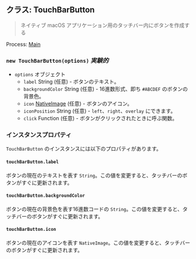 ## クラス: TouchBarButton

> ネイティブ macOS アプリケーション用のタッチバー内にボタンを作成する

Process: [Main](../tutorial/quick-start.md#main-process)

### `new TouchBarButton(options)` *実験的*

* `options` オブジェクト 
  * `label` String (任意) - ボタンのテキスト。
  * `backgroundColor` String (任意) - 16進数形式、即ち `#ABCDEF` のボタンの背景色。
  * `icon` [NativeImage](native-image.md) (任意) - ボタンのアイコン。
  * `iconPosition` String (任意) - `left`、`right`、`overlay` にできます。
  * `click` Function (任意) - ボタンがクリックされたときに呼ぶ関数。

### インスタンスプロパティ

`TouchBarButton` のインスタンスには以下のプロパティがあります。

#### `touchBarButton.label`

ボタンの現在のテキストを表す `String`。この値を変更すると、タッチバーのボタンがすぐに更新されます。

#### `touchBarButton.backgroundColor`

ボタンの現在の背景色を表す16進数コードの `String`。この値を変更すると、タッチバーのボタンがすぐに更新されます。

#### `touchBarButton.icon`

ボタンの現在のアイコンを表す `NativeImage`。この値を変更すると、タッチバーのボタンがすぐに更新されます。